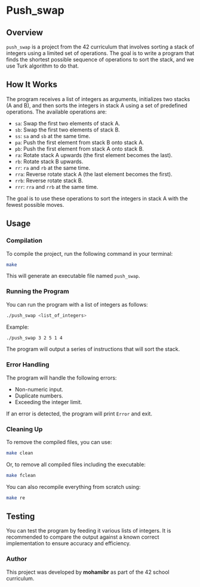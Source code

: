
# Push_swap

## Overview

`push_swap` is a project from the 42 curriculum that involves sorting a stack of integers using a limited set of operations. The goal is to write a program that finds the shortest possible sequence of operations to sort the stack, and we use Turk algorithm to do that.

## How It Works

The program receives a list of integers as arguments, initializes two stacks (A and B), and then sorts the integers in stack A using a set of predefined operations. The available operations are:

- `sa`: Swap the first two elements of stack A.
- `sb`: Swap the first two elements of stack B.
- `ss`: `sa` and `sb` at the same time.
- `pa`: Push the first element from stack B onto stack A.
- `pb`: Push the first element from stack A onto stack B.
- `ra`: Rotate stack A upwards (the first element becomes the last).
- `rb`: Rotate stack B upwards.
- `rr`: `ra` and `rb` at the same time.
- `rra`: Reverse rotate stack A (the last element becomes the first).
- `rrb`: Reverse rotate stack B.
- `rrr`: `rra` and `rrb` at the same time.

The goal is to use these operations to sort the integers in stack A with the fewest possible moves.

## Usage

### Compilation

To compile the project, run the following command in your terminal:

```bash
make
```

This will generate an executable file named `push_swap`.

### Running the Program

You can run the program with a list of integers as follows:

```bash
./push_swap <list_of_integers>
```

Example:

```bash
./push_swap 3 2 5 1 4
```

The program will output a series of instructions that will sort the stack.

### Error Handling

The program will handle the following errors:

- Non-numeric input.
- Duplicate numbers.
- Exceeding the integer limit.

If an error is detected, the program will print `Error` and exit.

### Cleaning Up

To remove the compiled files, you can use:

```bash
make clean
```

Or, to remove all compiled files including the executable:

```bash
make fclean
```

You can also recompile everything from scratch using:

```bash
make re
```

## Testing

You can test the program by feeding it various lists of integers. It is recommended to compare the output against a known correct implementation to ensure accuracy and efficiency.

### Author

This project was developed by **mohamibr** as part of the 42 school curriculum.
